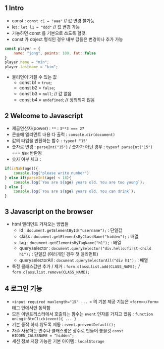 ## 1 Intro
- const : `const c1 = "aaa"`    // 값 변경 불가능
- let : `let l1 = "ddd"`      // 값 변경 가능
- 가능하면 const 를 기본으로 쓰도록 할것.
- const 가 object 형식인 경우 내부 값들은 변경이나 추가 가능
```javascript
const player = {
    name: "jong", points: 100, fat: false
}
player.name = "min";
player.lastname = "kim";
```
- 불리언이 가질 수 있는 값
  - const b1 = `true`;
  - const b2 = `false`;
  - const b3 = `null`;        // 값 없음
  - const b4 = `undefined`;   // 정의되지 않음

## 2 Welcome to Javascript
- 제곱연산자(power) : `**` : `3**3 === 27`
- 콘솔에 엘리먼트 내용 다 출력 : `console.dir(document)`
- 값의 타입을 반환하는 함수 : `typeof "15"`
- 숫자로 변경 : `parseInt("15")` / 숫자가 아닌 경우 : `typeof parseInt("15")` === `NaN` 반환됨
- 숫자 여부 체크 : 
```javascript
if(isNaN(age)){
    console.log("please write number")
} else if(parseInt(age) < 18){
    console.log(`You are ${age} years old. You are too young`);
} else {
    console.log(`You are ${age} years old. You can drink`);
}
```

## 3 Javascript on the browser
- html 엘리먼트 가져오는 방법들
  - id : `document.getElementById("username");` : 단일값
  - class : `document.getElementsByClassName("hidden");` : 배열
  - tag : `document.getElementsByTagName("h1");` : 배열
  - queryselector : `document.querySelector("div.hello:first-child h1");` : 단일값 (여러개인 경우 첫 엘리먼트)
  - queryselectorAll : `document.querySelectorAll("div h1");` : 배열
- 특정 클래스값만 추가 / 제거 : `form.classLlist.add(CLASS_NAME);` / `form.classLlist.remove(CLASS_NAME);`

## 4 로그인 기능
- `<input required maxlength="15" ... >` 의 기본 제공 기능은 `<form></form>` 태그 안에서만 동작함
- 모든 이벤트리스터에서 호출되는 함수는 `event` 인자를 가지고 있음 : `function onLoginBtnClick(event){ ... }`
- 기본 동작 하지 않도록 제동 : `event.preventDefault();` 
- 자주 사용하는 변수나 클래스명은 상수로 만들어 놓을것 `const HIDDEN_CALSSNAME = "hidden";`
- 세션 정보 저장 가능한 기본 아이템 : `localStorage`